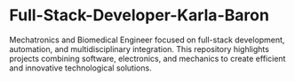# Full-Stack-Developer-Karla-Baron
Mechatronics and Biomedical Engineer focused on full-stack development, automation, and multidisciplinary integration. This repository highlights projects combining software, electronics, and mechanics to create efficient and innovative technological solutions.
